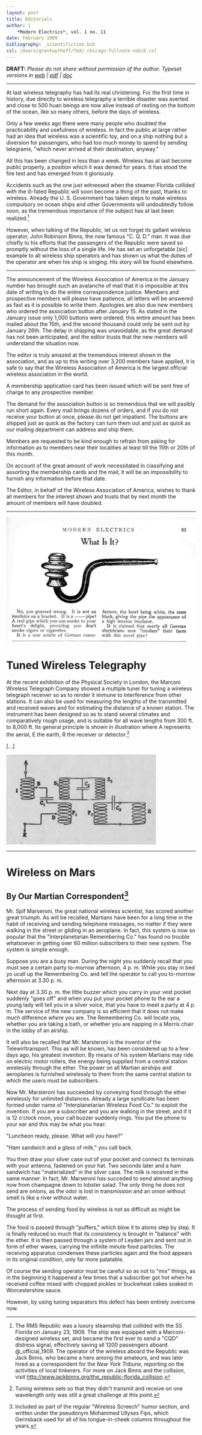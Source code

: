 ```yaml
---
layout: post
title: Editorials
author: |
    *Modern Electrics*, vol. 1 no. 11
date: February 1909
bibliography: _scientifiction.bib
csl: /Users/grantwythoff/TeX/_chicago-fullnote-nobib.csl
---
```


**DRAFT:** *Please do not share without permission of the author. Typeset versions in  [web](http://gernsback.wythoff.net/190902_editorials.html) \|  [pdf](https://github.com/gwijthoff/perversity_of_things/blob/master/typeset_drafts/190902_editorials.pdf?raw=true) \| [doc](https://github.com/gwijthoff/perversity_of_things/blob/master/typeset_drafts/190902_editorials.docx)*

* * * * * * * 

At last wireless telegraphy has had its real christening.  For the first time in history, due directly to wireless telegraphy a terrible disaster was averted and close to 500 huan beings are now alive instead of resting on the bottom of the ocean, like so many others, before the days of wireless.

Only a few weeks ago there were many people who doubted the practicability and usefulness of wireless.  In fact the public at large rather had an idea that wireless was a scientific toy, and on a ship nothing but a diversion for passengers, who had too much money to spend by sending telegrams, "which never arrived at their destination, anyway."

All this has been changed in less than a week.  Wireless has at last become public property, a position which it was denied for years.  It has stood the fire test and has emerged from it gloriously.

Accidents such as the one just witnessed when the steamer Florida collided with the ill-fated Republic will soon become a thing of the past, thanks to wireless.  Already the U. S. Government has taken steps to make wireless compulsory on ocean ships and other Governments will undoubtedly follow soon, as the tremendous importance of the subject has at last been realized.[^rms]

However, when talking of the Republic, let us not forget its gallant wireless operator, John Robinson Binns, the now famous "C. Q. D." man.  It was due chiefly to his efforts that the passengers of the Republic were saved so promptly without the loss of a single life.  He has set an unforgetable [sic] example to all wireless ship operators and has shown us what the duties of the operator are when his ship is singing.  His story will be found elsewhere.

* * * * * * * * * * * 

The announcement of the Wireless Association of America in the January number has brought such an avalanche of mail that it is impossible at this date of writing to do the entire correspondence justice.  Members and prospective members will please have patience, all letters will be answered as fast as it is possible to write them.  Apologies are also due new members who ordered the association button after January 15.  As stated in the January issue only 1,000 buttons were ordered; this entire amount has been mailed about the 15th, and the second thousand could only be sent out by January 26th.  The delay in shipping was unavoidable, as the great demand has not been anticipated, and the editor trusts that the new members will understand the situation now.

The editor is truly amazed at the tremendous interest shown in the association, and as up to this writing over 3,200 members have applied, it is safe to say that the Wireless Association of America is the largest official wireless association in the world.

A membership application card has been issued which will be sent free of charge to any prospective member.

The demand for the association button is so tremendous that we will pssibly run short again.  Every mail brings dozens of orders, and if you do not receive your button at once, please do not get impatient.  The buttons are shipped just as quick as the factory can turn them out and just as quick as our mailing department can address and ship them.

Members are requested to be kind enough to refrain from asking for information as to members near their localities at least till the 15th or 20th of this month.

On account of the great amount of work necessitated in classifying and assorting the membership cards and the mail, it will be an impossibility to furnish any information before that date.

The Editor, in behalf of the Wireless Association of America, wishes to thank all members for the interest shown and trusts that by next month the amount of members will have doubled.

* * * * * * * * * * * 

![](images/not_a_pipe_me191005.png)

# Tuned Wireless Telegraphy

At the recent exhibition of the Physical Society in London, the Marconi Wireless Telegraph Company showed a multiple tuner for tuning a wireless telegraph receiver so as to render it immune to interference from other stations.  It can also be used for measuring the lengths of the transmitted and received waves and for estimating the distance of a known station.  The instrument has been designed so as to stand several climates and comparatively rough usage, and is suitable for all wave lengths from 300 ft. to 8,000 ft.  Its general principle is shown in illustration where A represents the aerial, E the earth, R the receiver or detector.[^tnr]

[…]

![](images/marconi_tuned.png)

* * * * * * * * * * * * 

# Wireless on Mars

## By Our Martian Correspondent[^fps]

Mr. Spif Marseroni, the great national wireless scientist, has scored another great triumph.  As will be recalled, Martians have been for a long time in the habit of receiving and sending telephone messages, no matter if they were walking in the street or gliding in an aeroplane.  In fact, this system is now so popular that the "Interplanetarian Remembering Co." has found no trouble whatsoever in getting over 60 million subscribers to their new system.  The system is simple enough.

Suppose you are a busy man.  During the night you suddenly recall that you must see a certain party to-morrow afternoon, 4 p. m.  While you stay in bed yo ucall up the Remembering Co. and tell the operator to call you to-morrow afternoon at 3.30 p. m.

Next day at 3.30 p. m. the little buzzer which you carry in your vest pocket suddenly "goes off" and when you put your pocket phone to the ear a young lady will tell you in a silver voice, that you have to meet a party at 4 p. m.  The service of the new company is so efficient that it does not make much difference *where* you are.  The Remembering Co. will locate you, whether you are taking a bath, or whether you are napping in a Morris chair in the lobby of an airship.

It will also be recalled that Mr. Marsteroni is the inventor of the Telewirltransport.  This as will be known, has been considered up to a few days ago, his greatest invention.  By means of his system Martians may ride on electric motor rollers, the energy being supplied from a central station wirelessly through the ether.  The power on all Martian airships and aeroplanes is furnished wirelessly to them from the same central station to which the users must be subscribers.

Now Mr. Marsteroni has succeeded by conveying food through the ether wirelessly for unlimited distances.  Already a large syndicate has been formed under name of "Interplanetarian Wireless Food Co." to exploit the invention.  If you are a subscriber and you are walking in the street, and if it is 12 o'clock noon, your call buzzer suddenly rings.  You put the phone to your ear and this may be what you hear:

"Luncheon ready, please.  What will you have?"

"Ham sandwich and a glass of milk," you call back.

You then draw your silver case out of your pocket and connect its terminals with your antenna, fastened on your hat.  Two seconds later and a ham sandwich has "materialized" in the silver case.  The milk is received in the same manner.  In fact, Mr. Marseroni has succeded to send almost anything now from champagne down to lobster salad.  The only thing he does not send are onions, as the odor is lost in transmission and an onion without smell is like a river without water.

The process of sending food by wireless is not as difficult as might be thought at first.

The food is passed through "puffers," which blow it to atoms step by step.  It is finally reduced so much that its consistency is brought in "balance" with the ether.  It is then passed through a system of Leyden jars and sent out in form of ether waves, carrying the infinite minute food particles.  The receiving apparatus condenses these particles again and the food appears in its original condition, only far more palatable.

Of course the sending operator must be careful so as not to "mix" things, as in the beginning it happened a few times that a subscriber got hot when he received coffee mixed with chopped pickles or buckwheat cakes soaked in Worcestershire sauce.

However, by using tuning separators this defect has been entirely overcome now.

[^rms]:  The RMS Republic was a luxury steamship that collided with the SS Florida on January 23, 1909.  The ship was equipped with a Marconi-designed wireless set, and became the first ever to send a "CQD" distress signal, effectively saving all 1200 passengers aboard.  @_official_1909.  The operator of the wireless aboard the Republic was Jack Binns, who became a hero among the amateurs, and was later hired as a correspondent for the *New York Tribune,* reporting on the activities of local tinkerers.  For more on Jack Binns and the collision, visit <http://www.jackbinns.org/the_republic-florida_collision>.

[^tnr]:  Tuning wireless sets so that they didn't transmit and receive on one wavelength only was still a great challenge at this point.

[^fps]:  Included as part of the regular "Wireless Screech" humor section, and written under the pseudonym Mohammed Ullyses Fips, which Gernsback used for all of his tongue-in-cheek columns throughout the years.
